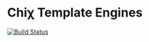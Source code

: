 Chiχ Template Engines
=====================

[![Build Status](https://travis-ci.org/nodule/template.png)](https://travis-ci.org/nodule/template)
